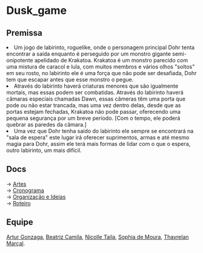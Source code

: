 # Dusk_game

## Premissa 
<li> Um jogo de labirinto, roguelike, onde o personagem principal Dohr tenta encontrar a saída enquanto é perseguido por um monstro gigante semi-onipotente apelidado de Krakatoa. Krakatoa é um monstro parecido com uma mistura de caracol e lula, com muitos membros e vários olhos "soltos" em seu rosto, no labirinto ele é uma força que não pode ser desafiada, Dohr tem que escapar antes que esse monstro o pegue.
<li> Através do labirinto haverá criaturas menores que são igualmente mortais, mas essas podem ser combatidas.  Através do labirinto haverá câmaras especiais chamadas Dawn, essas câmeras têm uma porta que pode ou não estar trancada, mas uma vez dentro delas, desde que as portas estejam fechadas, Krakatoa não pode passar, oferecendo uma pequena segurança por um breve período.  [Com o tempo, ele poderá quebrar as paredes da câmara.] 
<li>Uma vez que Dohr tenha saído do labirinto ele sempre se encontrará na "sala de espera" este lugar irá oferecer suprimentos, armas e até mesmo magia para Dohr, assim ele terá mais formas de lidar com o que o espera, outro labirinto, um  mais difícil.</li>

## Docs
-> <a href="https://drive.google.com/drive/folders/16R7NVVO7QTpo4GkZolMvr6zascrFJvBn?usp=sharing" target=_blank>Artes</a><br>
-> <a href="https://docs.google.com/spreadsheets/d/1RsMIRVbmeIPFARJsKHqsGKxOpeBTktCwb6hbYpWCxM0/edit#gid=0" target=_blank>Cronograma</a> <br>
-> <a href="https://docs.google.com/document/d/1xX3RGnddl0zekc7iF63i_64icea7PLqaWeaDX4lX0lU/edit" target=_blank>Organização e Ideias</a><br>
-> <a href="https://docs.google.com/document/d/1zT4ndzxPSvYztC1vMH6I-v4Z5vSIFPKWgnvQzloJpZY/edit" target=_blank>Roteiro</a><br>

## Equipe<br> 
 <a href="https://github.com/arturgonzaga320" target=_blank>Artur Gonzaga</a>,
 <a href="https://github.com/beacms" target=_blank>Beatriz Camila</a>,
 <a href="https://github.com/Nicolle-Oliveira" target=_blank>Nicolle Taila</a>,
 <a href="https://github.com/sophiaveneres" target=_blank>Sophia de Moura</a>,
 <a href="https://github.com/Thayrelan" target=_blank>Thayrelan Marçal</a>.
